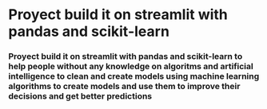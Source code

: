 # Proyect build it on streamlit with pandas and scikit-learn 

### Proyect build it on streamlit with pandas and scikit-learn to help people without any knowledge on algoritms and artificial intelligence to clean and create models using machine learning algorithms to create models and use them to improve their decisions and get better predictions
